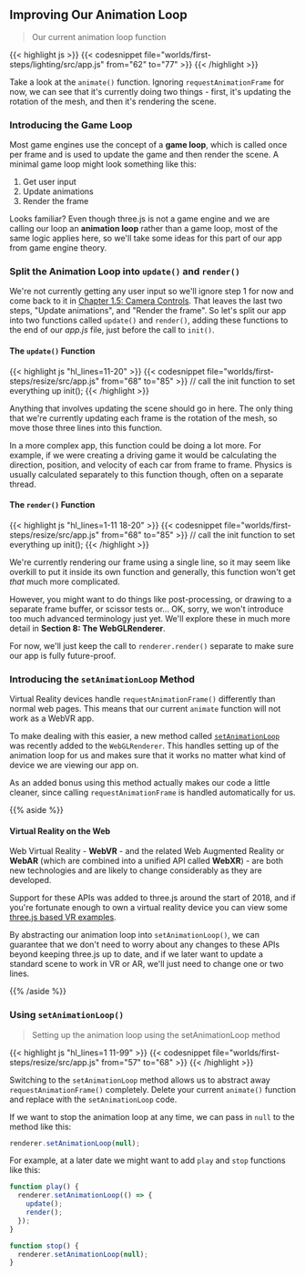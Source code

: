 ## Improving Our Animation Loop

> Our current animation loop function

{{< highlight js >}}
{{< codesnippet file="worlds/first-steps/lighting/src/app.js" from="62" to="77" >}}
{{< /highlight >}}

Take a look at the `animate()` function. Ignoring `requestAnimationFrame` for now, we can see that it's currently doing two things - first, it's updating the rotation of the mesh, and then it's rendering the scene.

### Introducing the Game Loop

Most game engines use the concept of a **game loop**, which is called once per frame and is used to update the game and then render the scene. A minimal game loop might look something like this:

1. Get user input
2. Update animations
3. Render the frame

Looks familiar? Even though three.js is not a game engine and we are calling our loop an **animation loop** rather than a game loop, most of the same logic applies here, so we'll take some ideas for this part of our app from game engine theory.

### Split the Animation Loop into `update()` and `render()`

We're not currently getting any user input so we'll ignore step 1 for now and come back to it in [Chapter 1.5: Camera Controls](/book/first-steps/camera-controls/). That leaves the last two steps, "Update animations", and "Render the frame". So let's split our app into two functions called `update()` and `render()`, adding these functions to the end of our _app.js_ file, just before the call to `init()`.

#### The `update()` Function

{{< highlight js "hl_lines=11-20" >}}
{{< codesnippet file="worlds/first-steps/resize/src/app.js" from="68" to="85" >}}
// call the init function to set everything up
init();
{{< /highlight >}}

Anything that involves updating the scene should go in here. The only thing that we're currently updating each frame is the rotation of the mesh, so move those three lines into this function.

In a more complex app, this function could be doing a lot more. For example, if we were creating a driving game it would be calculating the direction, position, and velocity of each car from frame to frame. Physics is usually calculated separately to this function though, often on a separate thread.

#### The `render()` Function

{{< highlight js "hl_lines=1-11 18-20" >}}
{{< codesnippet file="worlds/first-steps/resize/src/app.js" from="68" to="85" >}}
// call the init function to set everything up
init();
{{< /highlight >}}

We're currently rendering our frame using a single line, so it may seem like overkill to put it inside its own function and generally, this function won't get _that_ much more complicated.

However, you might want to do things like post-processing, or drawing to a separate frame buffer, or scissor tests or... OK, sorry, we won't introduce too much advanced terminology just yet. We'll explore these in much more detail in **Section 8: The WebGLRenderer**.

For now, we'll just keep the call to `renderer.render()` separate to make sure our app is fully future-proof.

### Introducing the `setAnimationLoop` Method

Virtual Reality devices handle `requestAnimationFrame()` differently than normal web pages. This means that our current `animate` function will not work as a WebVR app.

To make dealing with this easier, a new method called [`setAnimationLoop`](https://threejs.org/docs/#api/renderers/WebGLRenderer.setAnimationLoop) was recently added to the `WebGLRenderer`. This handles setting up of the animation loop for us and makes sure that it works no matter what kind of device we are viewing our app on.

As an added bonus using this method actually makes our code a little cleaner, since calling `requestAnimationFrame` is handled automatically for us.

{{% aside %}}

#### Virtual Reality on the Web

Web Virtual Reality - **WebVR** - and the related Web Augmented Reality or **WebAR** (which are combined into a unified API called **WebXR**) - are both new technologies and are likely to change considerably as they are developed.

Support for these APIs was added to three.js around the start of 2018, and if you're fortunate enough to own a virtual reality device you can view some [three.js based VR examples](https://threejs.org/examples/?q=webxr).

By abstracting our animation loop into `setAnimationLoop()`, we can guarantee that we don't need to worry about any changes to these APIs beyond keeping three.js up to date, and if we later want to update a standard scene to work in VR or AR, we'll just need to change one or two lines.

{{% /aside %}}

### Using `setAnimationLoop()`

> Setting up the animation loop using the setAnimationLoop method

{{< highlight js "hl_lines=1 11-99" >}}
{{< codesnippet file="worlds/first-steps/resize/src/app.js" from="57" to="68" >}}
{{< /highlight >}}

Switching to the `setAnimationLoop` method allows us to abstract away `requestAnimationFrame()` completely. Delete your current `animate()` function and replace with the `setAnimationLoop` code.

If we want to stop the animation loop at any time, we can pass in `null` to the method like this:

```js
renderer.setAnimationLoop(null);
```

For example, at a later date we might want to add `play` and `stop` functions like this:

```js
function play() {
  renderer.setAnimationLoop(() => {
    update();
    render();
  });
}

function stop() {
  renderer.setAnimationLoop(null);
}
```

